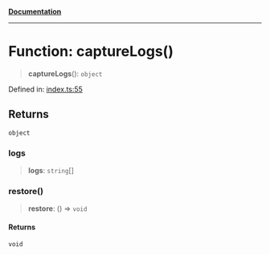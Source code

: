 [**Documentation**](../../../README.md)

***

# Function: captureLogs()

> **captureLogs**(): `object`

Defined in: [index.ts:55](https://github.com/ceponatia/roler/blob/1efd6363aec6d66587551f7c0b65cf6ffafb4079/packages/testutils/src/index.ts#L55)

## Returns

`object`

### logs

> **logs**: `string`[]

### restore()

> **restore**: () => `void`

#### Returns

`void`
